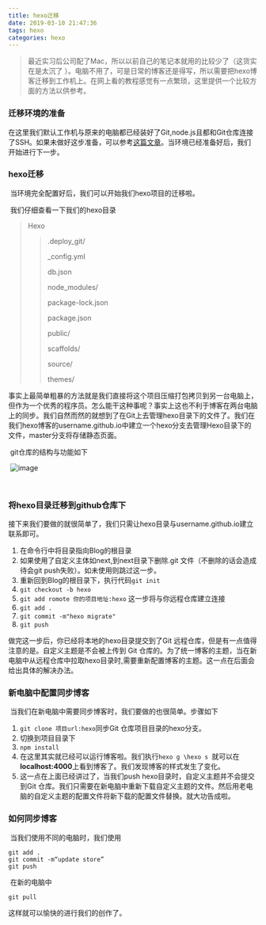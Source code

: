 ```yaml
---
title: hexo迁移
date: 2019-03-10 21:47:36
tags: hexo
categories: hexo
---
```


> 最近实习后公司配了Mac，所以以前自己的笔记本就用的比较少了（这货实在是太沉了 ）。电脑不用了，可是日常的博客还是得写，所以需要把hexo博客迁移到工作机上。在网上看的教程感觉有一点繁琐，这里提供一个比较方面的方法以供参考。

<!-- more -->

### 迁移环境的准备

​	在这里我们默认工作机与原来的电脑都已经装好了Git,node.js且都和Git仓库连接了SSH。如果未做好这步准备，可以参考[这篇文章](https://www.jianshu.com/p/ee2578821d49)。当环境已经准备好后，我们开始进行下一步。

### hexo迁移

​	当环境完全配置好后，我们可以开始我们hexo项目的迁移啦。

​	我们仔细查看一下我们的hexo目录

> Hexo
>
> > .deploy_git/
> >
> > _config.yml       
> >
> > db.json     
> >
> > node_modules/      
> >
> > package-lock.json 
> >
> > package.json   
> >
> > public/
> >
> > scaffolds/ 
> >
> >  source/         
> >
> >  themes/

​	事实上最简单粗暴的方法就是我们直接将这个项目压缩打包拷贝到另一台电脑上，但作为一个优秀的程序员。怎么能干这种事呢？事实上这也不利于博客在两台电脑上的同步。我们自然而然的就想到了在Git上去管理hexo目录下的文件了。我们在我们hexo博客的username.github.io中建立一个hexo分支去管理Hexo目录下的文件，master分支将存储静态页面。

​	git仓库的结构与功能如下

​	![image](http://cdn.zheyao.top/4906139-652af9cbae0a1a3d.png)

​	

### 将hexo目录迁移到github仓库下

​	接下来我们要做的就很简单了，我们只需让hexo目录与username.github.io建立联系即可。

1. 在命令行中将目录指向Blog的根目录
2. 如果使用了自定义主体如next,到next目录下删除.git 文件（不删除的话会造成待会git push失败）。如未使用则跳过这一步。
3. 重新回到Blog的根目录下，执行代码`git init`
4. `git checkout -b hexo `
5. `git add romote 你的项目地址:hexo` 这一步将与你远程仓库建立连接
6. `git add .`
7. `git commit -m"hexo migrate"`
8. `git push` 

做完这一步后，你已经将本地的hexo目录提交到了Git 远程仓库，但是有一点值得注意的是。自定义主题是不会被上传到 Git 仓库的。为了统一博客的主题，当在新电脑中从远程仓库中拉取hexo目录时,需要重新配置博客的主题。这一点在后面会给出具体的解决办法。

### 新电脑中配置同步博客

​	当我们在新电脑中需要同步博客时，我们要做的也很简单。步骤如下

1. `git clone 项目url:hexo`同步Git 仓库项目目录的hexo分支。
2. 切换到项目目录下
3. `npm install`
4. 在这里其实就已经可以运行博客啦。我们执行`hexo g \hexo s `就可以在**localhost:4000**上看到博客了。我们发现博客的样式发生了变化。
5. 这一点在上面已经讲过了，当我们push hexo目录时，自定义主题并不会提交到Git 仓库。我们只需要在新电脑中重新下载自定义主题的文件。然后用老电脑的自定义主题的配置文件将新下载的配置文件替换。就大功告成啦。

### 如何同步博客

​	当我们使用不同的电脑时，我们使用

```
git add .
git commit -m“update store”
git push
```

​	在新的电脑中

```
git pull 
```

这样就可以愉快的进行我们的创作了。



